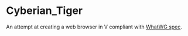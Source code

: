 # Cyberian_Tiger
An attempt at creating a web browser in V compliant with [WhatWG spec](https://html.spec.whatwg.org/multipage/parsing.html).
